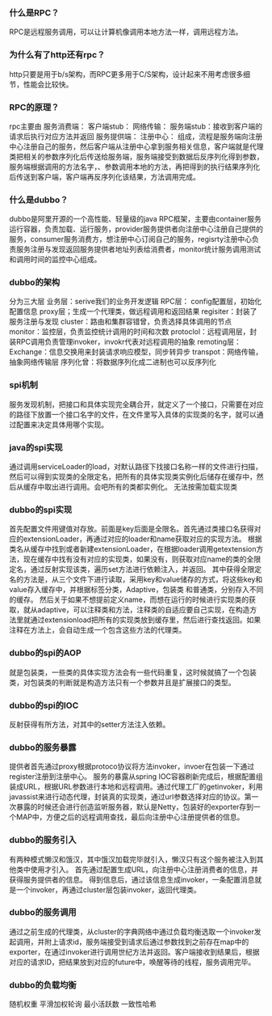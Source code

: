 ### 什么是RPC？
RPC是远程服务调用，可以让计算机像调用本地方法一样，调用远程方法。
### 为什么有了http还有rpc？
http只要是用于b/s架构，而RPC更多用于C/S架构，设计起来不用考虑很多细节，性能会比较快。
### RPC的原理？
rpc主要由
服务消费端：
客户端stub：
网络传输：
服务端stub：接收到客户端的请求后执行对应方法并返回
服务提供端：
注册中心：
组成，流程是服务端向注册中心注册自己的服务，然后客户端从注册中心拿到服务相关信息，客户端就是代理类把相关的参数序列化后传送给服务端，服务端接受到数据后反序列化得到参数，服务端根据调用的方法名字，、参数调用本地的方法，再把得到的执行结果序列化后传送到客户端，客户端再反序列化该结果，方法调用完成。
### 什么是dubbo？
dubbo是阿里开源的一个高性能、轻量级的java RPC框架，主要由container服务运行容器，负责加载、运行服务，provider服务提供者向注册中心注册自己提供的服务，consumer服务消费方，想注册中心订阅自己的服务，regisrty注册中心负责服务注册与发现返回服务提供者地址列表给消费者，monitor统计服务调用测试和调用时间的监控中心组成。
### dubbo的架构
分为三大层
业务层：serive我们的业务开发逻辑
RPC层：
config配置层，初始化配置信息
proxy层；生成一个代理类，做远程调用和返回结果
regisiter：封装了服务注册与发现
cluster：路由和集群容错曾，负责选择具体调用的节点
monitor：监控层，负责监控统计调用的时间和次数
protoclol：远程调用层，封装RPC调用负责管理invoker，invokr代表对远程调用的抽象
remoting层：
Exchange：信息交换用来封装请求响应模型，同步转异步
transpot：网络传输，抽象网络传输层
序列化曾：将数据序列化成二进制也可以反序列化
### spi机制
服务发现机制，把接口和具体实现完全耦合开，就定义了一个接口，只需要在对应的路径下放置一个接口名字的文件，在文件里写入具体的实现类的名字，就可以通过配置来决定具体用哪个实现。
### java的spi实现
通过调用serviceLoader的load，对默认路径下找接口名称一样的文件进行扫描，然后可以得到实现类的全限定名，把所有的具体实现类实例化后储存在缓存中，然后从缓存中取出进行调用。会吧所有的类都实例化。 无法按需加载实现类
### dubbo的spi实现
首先配置文件用键值对存放。前面是key后面是全限名。首先通过类接口名获得对应的extensionLoader，再通过对应的loader和name获取对应的实现方法。
根据类名从缓存中找到或者新建extensionLoader，在根据loader调用getextension方法，现在缓存中找有没有对应的实现类，如果没有，则获取对应name的类的全限定名，通过反射实现该类，遍历set方法进行依赖注入，并返回。
其中获得全限定名的方法是，从三个文件下进行读取，采用key和value储存的方式，将这些key和value存入缓存中，并根据标签分类，Adaptive，包装类 和普通类，分别存入不同的缓存。
然后关于如果不想提前定义name，而想在运行的时候进行实现类的获取，就从adaptive，可以注释类和方法，注释类的自适应要自己实现，在构造方法里就通过extensionload把所有的实现类放到缓存里，然后进行查找返回。如果注释在方法上，会自动生成一个包含这些方法的代理类。
### dubbo的spi的AOP
就是包装类，一些类的具体实现方法会有一些代码重复，这时候就搞了一个包装类，对包装类的判断就是构造方法只有一个参数并且是扩展接口的类型。
### dubbo的spi的IOC
反射获得有所方法，对其中的setter方法注入依赖。
### dubbo的服务暴露
提供者首先通过proxy根据protoco协议将方法invoker，invoer在包装一下通过register注册到注册中心。
服务的暴露从spring IOC容器刷新完成后，根据配置组装成URL，根据URL参数进行本地和远程调用。通过代理工厂的getinvoker，利用javassist来进行动态代理，封装真的实现类，通过url参数选择对应的协议。第一次暴露的时候还会进行创造监听服务器，默认是Netty，包装好的exporter存到一个MAP中，方便之后的远程调用查找，最后向注册中心注册提供者的信息。
### dubbo的服务引入
有两种模式懒汉和饿汉，其中饿汉加载完毕就引入，懒汉只有这个服务被注入到其他类中使用才引入。
首先通过配置生成URL，向注册中心注册消费者的信息，并获得服务提供者的信息。
得到信息后，通过该信息生成invoker，一条配置消息就是一个invoker，再通过cluster层包装invoker，返回代理类。
### dubbo的服务调用
通过之前生成的代理类，从cluster的字典网络中通过负载均衡选取一个invoker发起调用，并附上请求id，服务端接受到请求后通过参数找到之前存在map中的exporter，在通过invoker进行调用世纪方法并返回。客户端接收到结果后，根据对应的请求ID，把结果放到对应的future中，唤醒等待的线程，服务调用完毕。

### dubbo的负载均衡
随机权重
平滑加权轮询
最小活跃数
一致性哈希
